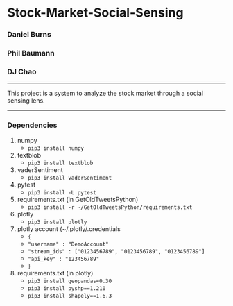 # Stock-Market-Social-Sensing
### Daniel Burns
### Phil Baumann
### DJ Chao
---
This project is a system to analyze the stock market through a social sensing lens.
***
### Dependencies
1. numpy
    * `pip3 install numpy`
2. textblob
    * `pip3 install textblob`
3. vaderSentiment
    * `pip3 install vaderSentiment`
4. pytest
    * `pip3 install -U pytest`
5. requirements.txt (in GetOldTweetsPython)
    * `pip3 install -r ~/GetOldTweetsPython/requirements.txt`
6. plotly
    * `pip3 install plotly`
7. plotly account (~/.plotly/.credentials
    * `{`
    *    `"username" : "DemoAccount"`
    *    `"stream_ids" : ["0123456789", "0123456789", "0123456789"]`
    *    `"api_key" : "123456789"`
    *  `}`
8. requirements.txt (in plotly)
    * `pip3 install geopandas=0.30`
    * `pip3 install pyshp==1.210`
    * `pip3 install shapely==1.6.3`
